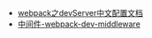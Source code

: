 - [webpack之devServer中文配置文档](https://webpack.docschina.org/configuration/dev-server/)
- [中间件-webpack-dev-middleware](https://github.com/webpack/webpack-dev-middleware)


